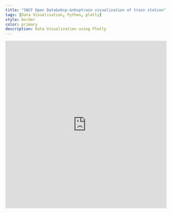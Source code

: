 ```yaml
---
title: "SNCF Open Data&nbsp-&nbsptrain visualization of train station"
tags: [Data Visualisation, Python, plotly]
style: border
color: primary
description: Data Visualization using Plotly
---
```


<iframe id="igraph" scrolling="no" style="border:none;" seamless="seamless" src="https://plotly.com/~hugolmn/3.embed" height="525" width="100%"></iframe>